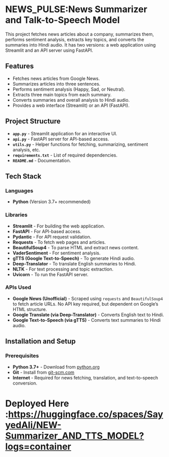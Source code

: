 # NEWS_PULSE:News Summarizer and Talk-to-Speech Model

This project fetches news articles about a company, summarizes them, performs sentiment analysis, extracts key topics, and converts the summaries into Hindi audio. It has two versions: a web application using Streamlit and an API server using FastAPI.

## Features
- Fetches news articles from Google News.
- Summarizes articles into three sentences.
- Performs sentiment analysis (Happy, Sad, or Neutral).
- Extracts three main topics from each summary.
- Converts summaries and overall analysis to Hindi audio.
- Provides a web interface (Streamlit) or an API (FastAPI).

## Project Structure
- **`app.py`** - Streamlit application for an interactive UI.
- **`api.py`** - FastAPI server for API-based access.
- **`utils.py`** - Helper functions for fetching, summarizing, sentiment analysis, etc.
- **`requirements.txt`** - List of required dependencies.
- **`README.md`** - Documentation.

## Tech Stack
### Languages
- **Python** (Version 3.7+ recommended)

### Libraries
- **Streamlit** - For building the web application.
- **FastAPI** - For API-based access.
- **Pydantic** - For API request validation.
- **Requests** - To fetch web pages and articles.
- **BeautifulSoup4** - To parse HTML and extract news content.
- **VaderSentiment** - For sentiment analysis.
- **gTTS (Google Text-to-Speech)** - To generate Hindi audio.
- **Deep-Translator** - To translate English summaries to Hindi.
- **NLTK** - For text processing and topic extraction.
- **Uvicorn** - To run the FastAPI server.

### APIs Used
- **Google News (Unofficial)** - Scraped using `requests` and `BeautifulSoup4` to fetch article URLs. No API key required, but dependent on Google’s HTML structure.
- **Google Translate (via Deep-Translator)** - Converts English text to Hindi.
- **Google Text-to-Speech (via gTTS)** - Converts text summaries to Hindi audio.

## Installation and Setup
### Prerequisites
- **Python 3.7+** - Download from [python.org](https://www.python.org/)
- **Git** - Install from [git-scm.com](https://git-scm.com/)
- **Internet** - Required for news fetching, translation, and text-to-speech conversion.

# Deployed Here :https://huggingface.co/spaces/SayyedAli/NEW-Summarizer_AND_TTS_MODEL?logs=container




